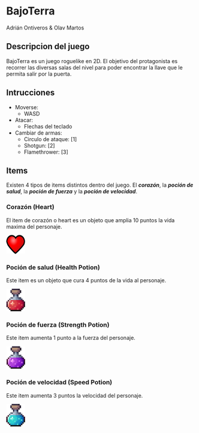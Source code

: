# BajoTerra
Adrián Ontiveros & Olav Martos

## Descripcion del juego
BajoTerra es un juego roguelike en 2D. El objetivo del protagonista es recorrer las diversas salas del nivel para poder encontrar la llave que le permita salir por la puerta.

## Intrucciones
- Moverse:
    - WASD
- Atacar:
    - Flechas del teclado
- Cambiar de armas:
    - Circulo de ataque: [1]
    - Shotgun: [2]
    - Flamethrower: [3]

## Items
Existen 4 tipos de items distintos dentro del juego.
El ***corazón***, la ***poción de salud***, la ***poción de fuerza*** y la ***poción de velocidad***.

### **Corazón (Heart)**
El item de corazón o heart es un objeto que amplia 10 puntos la vida maxima del personaje.

<img src=".\BajoTerra\Assets\Readme\Items\Life_UI_001.png" style="width:50px; height:50px" abbr title="Icono de corazon"/>

### **Poción de salud (Health Potion)**
Este item es un objeto que cura 4 puntos de la vida al personaje.

<img src=".\BajoTerra\Assets\Readme\Items\health_pot2.png" style="width:50px; height:60px" abbr title="Icono de Helth Potion"/>

### **Poción de fuerza (Strength Potion)**
Este item aumenta 1 punto a la fuerza del personaje.

<img src=".\BajoTerra\Assets\Readme\Items\strength_pot2.png" style="width:50px; height:60px" abbr title="Icono de Strength Potion"/>

### **Poción de velocidad (Speed Potion)**
Este item aumenta 3 puntos la velocidad del personaje.

<img src=".\BajoTerra\Assets\Readme\Items\speed_pot2.png" style="width:50px; height:60px" abbr title="Icono de Speed Potion"/>